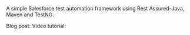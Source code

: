 A simple Salesforce test automation framework using Rest Assured-Java, Maven and TestNG.

Blog post:
Video tutorial: 
